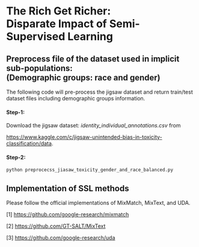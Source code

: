# The Rich Get Richer:<br> Disparate Impact of Semi-Supervised Learning


## Preprocess file of the dataset used in implicit sub-populations:  <br>(Demographic groups: race and gender)
The following code will pre-process the jigsaw dataset and return train/test dataset files including demographic groups information.

#### Step-1:
Download the jigsaw dataset: *identity_individual_annotations.csv* from

https://www.kaggle.com/c/jigsaw-unintended-bias-in-toxicity-classification/data.

#### Step-2:
```
python preprocecss_jiasaw_toxicity_gender_and_race_balanced.py
```

## Implementation of SSL methods
Please follow the official implementations of MixMatch, MixText, and UDA.


[1] https://github.com/google-research/mixmatch

[2] https://github.com/GT-SALT/MixText

[3] https://github.com/google-research/uda
